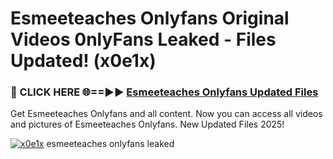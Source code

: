 # Esmeeteaches Onlyfans Original Videos 0nlyFans Leaked - Files Updated! (x0e1x)

<h3>🔴 CLICK HERE 🌐==►► <a href="https://tinyurl.com/4seja8ks" rel="nofollow">Esmeeteaches Onlyfans Updated Files</a></h3>

Get Esmeeteaches Onlyfans and all content. Now you can access all videos and pictures of Esmeeteaches Onlyfans. New Updated Files 2025!

[![x0e1x](https://i.imgur.com/EWjZXRe.gif)](https://tinyurl.com/4seja8ks)
esmeeteaches onlyfans leaked